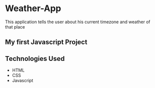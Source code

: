 # Weather-App
This application tells the user about his current timezone and weather of that place
## My first Javascript Project
## Technologies Used
* HTML
* CSS
* Javascript
